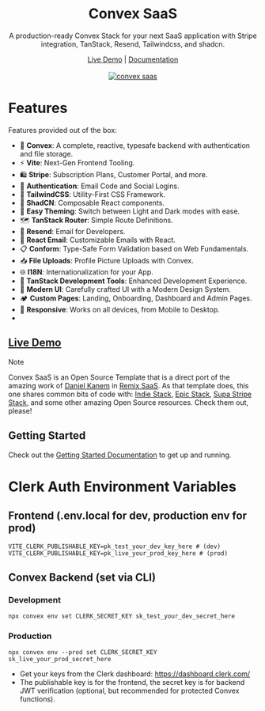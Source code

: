 <h1 align="center">
  Convex SaaS
</h1>

<div align="center">
  <p>
  A production-ready Convex Stack for your next SaaS application with Stripe integration, TanStack, Resend, Tailwindcss, and shadcn.
  </p>
</div>

<div align="center">
    <a href="https://convex-saas.netlify.app">Live Demo</a> |  <a href="https://github.com/get-convex/convex-saas/tree/main/docs">Documentation</a>
  <div align="center"><br>
  <a href="https://labs.convex.dev/convex-saas"> <img src="https://github.com/get-convex/convex-saas/blob/v1markchanges/public/images/convexsaas.png" alt="convex saas" /></a>
</div>
   
  </p>
</div>

# Features

Features provided out of the box:

- 🧩 **Convex**: A complete, reactive, typesafe backend with authentication and file storage.
- ⚡ **Vite**: Next-Gen Frontend Tooling.
- 🛍️ **Stripe**: Subscription Plans, Customer Portal, and more.
- 🔑 **Authentication**: Email Code and Social Logins.
- 🎨 **TailwindCSS**: Utility-First CSS Framework.
- 📐 **ShadCN**: Composable React components.
- 🌙 **Easy Theming**: Switch between Light and Dark modes with ease.
- 🗺️ **TanStack Router**: Simple Route Definitions.
- 📧 **Resend**: Email for Developers.
- 💌 **React Email**: Customizable Emails with React.
- 📋 **Conform**: Type-Safe Form Validation based on Web Fundamentals.
- 📥 **File Uploads**: Profile Picture Uploads with Convex.
- 🌐 **I18N**: Internationalization for your App.
- 🧰 **TanStack Development Tools**: Enhanced Development Experience.
- 💅 **Modern UI**: Carefully crafted UI with a Modern Design System.
- 🏕 **Custom Pages**: Landing, Onboarding, Dashboard and Admin Pages.
- 📱 **Responsive**: Works on all devices, from Mobile to Desktop.
-

## [Live Demo](https://convex-saas.netlify.app)

> [!NOTE]
> Convex SaaS is an Open Source Template that is a direct port of the amazing
> work of [Daniel Kanem](https://twitter.com/DanielKanem) in [Remix SaaS](https://github.com/dev-xo/remix-saas).
> As that template does, this one shares common bits of code with: [Indie
> Stack](https://github.com/remix-run/indie-stack), [Epic
> Stack](https://github.com/epicweb-dev/epic-stack), [Supa Stripe
> Stack](https://github.com/rphlmr/supa-stripe-stack), and some other amazing
> Open Source resources. Check them out, please!

## Getting Started

Check out the [Getting Started Documentation](https://github.com/get-convex/convex-saas/tree/main/docs) to get up
and running.

# Clerk Auth Environment Variables

## Frontend (.env.local for dev, production env for prod)

```
VITE_CLERK_PUBLISHABLE_KEY=pk_test_your_dev_key_here # (dev)
VITE_CLERK_PUBLISHABLE_KEY=pk_live_your_prod_key_here # (prod)
```

## Convex Backend (set via CLI)

### Development
```
npx convex env set CLERK_SECRET_KEY sk_test_your_dev_secret_here
```

### Production
```
npx convex env --prod set CLERK_SECRET_KEY sk_live_your_prod_secret_here
```

- Get your keys from the Clerk dashboard: https://dashboard.clerk.com/
- The publishable key is for the frontend, the secret key is for backend JWT verification (optional, but recommended for protected Convex functions).
